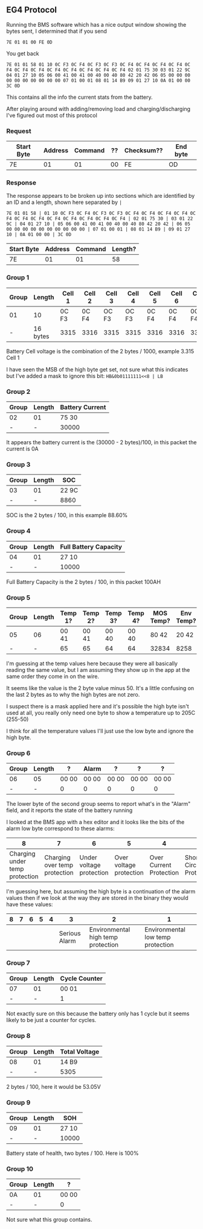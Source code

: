 ## EG4 Protocol

Running the BMS software which has a nice output window showing the bytes sent, I determined that if you send

```
7E 01 01 00 FE 0D
```

You get back

```
7E 01 01 58 01 10 0C F3 0C F4 0C F3 0C F3 0C F4 0C F4 0C F4 0C F4 0C F4 0C F4 0C F4 0C F4 0C F4 0C F4 0C F4 0C F4 02 01 75 30 03 01 22 9C 04 01 27 10 05 06 00 41 00 41 00 40 00 40 80 42 20 42 06 05 00 00 00 00 00 00 00 00 00 00 07 01 00 01 08 01 14 B9 09 01 27 10 0A 01 00 00 3C 0D
```

This contains all the info the current stats from the battery.

After playing around with adding/removing load and charging/discharging I've figured out most of this protocol

### Request

| Start Byte | Address | Command | ??  | Checksum?? | End byte |
|---|---------|---------|-----|------------|----|
| 7E | 01 | 01 | 00 | FE         | OD |

### Response

The response appears to be broken up into sections which are identified by an ID and a length, shown here separated
by `|`

```
7E 01 01 58 | 01 10 0C F3 0C F4 0C F3 0C F3 0C F4 0C F4 0C F4 0C F4 0C F4 0C F4 0C F4 0C F4 0C F4 0C F4 0C F4 0C F4 | 02 01 75 30 | 03 01 22 9C | 04 01 27 10 | 05 06 00 41 00 41 00 40 00 40 80 42 20 42 | 06 05 00 00 00 00 00 00 00 00 00 00 | 07 01 00 01 | 08 01 14 B9 | 09 01 27 10 | 0A 01 00 00 | 3C 0D
```

| Start Byte | Address | Command | Length? |
|------------|---------|---------|---------|
| 7E         | 01      | 01      | 58      |

### Group 1

| Group | Length   | Cell 1 | Cell 2 | Cell 3 | Cell 4 | Cell 5 | Cell 6 | Cell 7 | Cell 8 | Cell 9 | Cell 10 | Cell 11 | Cell 12 | Cell 13 | Cell 14 | Cell 15 | Cell 16 |
|-------|----------|--------|--------|--------|--------|--------|--------|--------|--------|--------|---------|---------|---------|---------|---------|---------|---------|
| 01    | 10       | 0C F3  | 0C F4  | OC F3  | OC F3  | 0C F4  | 0C F4  | 0C F4  | 0C F4  | 0C F4  | 0C F4   | 0C F4   | 0C F4   | 0C F4   | 0C F4   | 0C F4   | 0C F4   |
| -     | 16 bytes | 3315   | 3316   | 3315   | 3315   | 3316   | 3316   | 3316   | 3316   | 3316   | 3316    | 3316    | 3316    | 3316    | 3316    | 3316    | 3316    |

Battery Cell voltage is the combination of the 2 bytes / 1000, example 3.315 Cell 1

I have seen the MSB of the high byte get set, not sure what this indicates but I've added a mask to ignore this bit: `HB&0b01111111<<8 | LB`

### Group 2

| Group | Length | Battery Current |
|-------|--------|-----------------|
| 02    | 01     | 75 30           |
| -     | -      | 30000           |

It appears the battery current is the (30000 - 2 bytes)/100, in this packet the current is 0A

### Group 3

| Group | Length | SOC   |
|-------|--------|-------|
| 03    | 01     | 22 9C |
| -     | -      | 8860  |

SOC is the 2 bytes / 100, in this example 88.60%

### Group 4

| Group | Length | Full Battery Capacity |
|-------|--------|-----------------------|
| 04    | 01     | 27 10                 |
| -     | -      | 10000                 |

Full Battery Capacity is the 2 bytes / 100, in this packet 100AH

### Group 5

| Group | Length | Temp 1? | Temp 2? | Temp 3? | Temp 4? | MOS Temp? | Env Temp? |
|-------|--------|---------|---------|---------|---------|-----------|-----------|
| 05    | 06     | 00 41   | 00 41   | 00 40   | 00 40   | 80 42     | 20 42     |
| -     | -      | 65      | 65      | 64      | 64      | 32834     | 8258      |

I'm guessing at the temp values here because they were all basically reading the same value, but I am assuming they show up in the app at the same order they come in on the wire.

It seems like the value is the 2 byte value minus 50.  It's a little confusing on the last 2 bytes as to why the high bytes are not zero.

I suspect there is a mask applied here and it's possible the high byte isn't used at all, you really only need one byte to show a temperature up to 205C (255-50)

I think for all the temperature values I'll just use the low byte and ignore the high byte.

### Group 6

| Group | Length | ?     | Alarm | ?     | ?     | ?     |
|-------|--------|-------|-------|-------|-------|-------|
| 06    | 05     | 00 00 | 00 00 | 00 00 | 00 00 | 00 00 |
| -     | -      | 0     | 0     | 0     | 0     | 0     |

The lower byte of the second group seems to report what's in the "Alarm" field, and it reports the state of the battery running

I looked at the BMS app with a hex editor and it looks like the bits of the alarm low byte correspond to these alarms:

| 8                              | 7                             | 6                        | 5                       | 4                       | 3                        | 2           | 1        |
|--------------------------------|-------------------------------|--------------------------|-------------------------|-------------------------|--------------------------|-------------|----------|
| Charging under temp protection | Charging over temp protection | Under voltage protection | Over voltage protection | Over Current Protection | Short Circuit Protection | Discharging | Charging | 

I'm guessing here, but assuming the high byte is a continuation of the alarm values then if we look at the way they are stored in the binary they would have these values:

| 8   | 7   | 6   | 5   | 4   | 3             | 2                                  | 1                                 |
|-----|-----|-----|-----|-----|---------------|------------------------------------|-----------------------------------|
|     |     |     |     |     | Serious Alarm | Environmental high temp protection | Environmental low temp protection |


### Group 7

| Group | Length | Cycle Counter |
|-------|--------|---------------|
| 07    | 01     | 00 01         |
| -     | -      | 1             |

Not exactly sure on this because the battery only has 1 cycle but it seems likely to be just a counter for cycles.

### Group 8

| Group | Length | Total Voltage |
|-------|--------|---------------|
| 08    | 01     | 14 B9         |
| -     | -      | 5305          |

2 bytes / 100, here it would be 53.05V

### Group 9

| Group | Length | SOH   |
|-------|--------|-------|
| 09    | 01     | 27 10 |
| -     | -      | 10000 |

Battery state of health, two bytes / 100. Here is 100%

### Group 10

| Group | Length | ?     |
|-------|--------|-------|
| 0A    | 01     | 00 00 |
| -     | -      | 0     |

Not sure what this group contains.